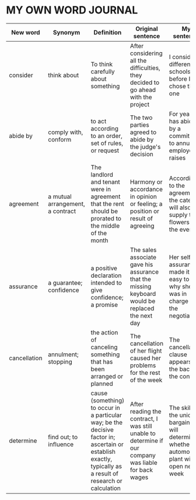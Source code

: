 # MY OWN WORD JOURNAL
| New word | Synonym | Definition|Original sentence|My sentence|
|----------|------|--------|--------|-----|
|consider|think about|To think carefully about something|After considering all the difficulties, they decided to go ahead with the project|I considered different schools before I chose this one|
|abide by|comply with, conform|to act according to an order, set of rules, or request|The two parties agreed to abide by the judge's decision|For years I has abided by a commitment to annual employee raises|
|agreement|a mutual arrangement, a contract|The landlord and tenant were in agreement that the rent should be prorated to the middle of the month|Harmony or accordance in opinion or feeling; a position or result of agreeing|According to the agreement, the caterer will also supply the flowers for the event|
|assurance|a guarantee; confidence|a positive declaration intended to give confidence; a promise|The sales associate gave his assurance that the missing keyboard would be replaced the next day|Her self-assurance made it easy to see why she was in charge of the negotiations|
|cancellation|annulment; stopping|the action of canceling something that has been arranged or planned|The cancellation of her flight caused her problems for the rest of the week|The cancellation clause appears at the back of the contract|
|determine|find out; to influence|cause (something) to occur in a particular way; be the decisive factor in; ascertain or establish exactly, typically as a result of research or calculation|After reading the contract, I was still unable to determine if our company was liable for back wages|The skill of the union bargainers will determine whether the automotive plant will open next week|
